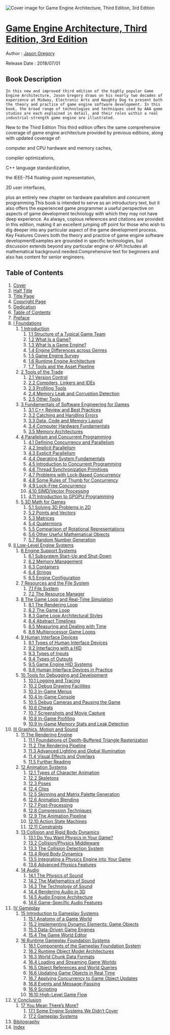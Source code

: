 ![Cover image for Game Engine Architecture, Third Edition, 3rd Edition](https://imgdetail.ebookreading.net/cover/cover/20200920/EB9781351974271.jpg)

[Game Engine Architecture, Third Edition, 3rd Edition](https://ebookreading.net/view/book/Game+Engine+Architecture%2C+Third+Edition%2C+3rd+Edition-EB9781351974271_1.html "Game Engine Architecture, Third Edition, 3rd Edition")
====================================================================================================================

Author : [Jason Gregory](https://ebookreading.net/search/author/Jason+Gregory)

Release Date : 2018/07/01

Book Description
-----------------


    
    In this new and improved third edition of the highly popular Game Engine Architecture, Jason Gregory draws on his nearly two decades of experience at Midway, Electronic Arts and Naughty Dog to present both the theory and practice of game engine software development. In this book, the broad range of technologies and techniques used by AAA game studios are each explained in detail, and their roles within a real industrial-strength game engine are illustrated.

New to the Third Edition 
This third edition offers the same comprehensive coverage of game engine architecture provided by previous editions, along with updated coverage of:


computer and CPU hardware and memory caches,

compiler optimizations,

C++ language standardization,

the IEEE-754 floating-point representation,

2D user interfaces,

plus an entirely new chapter on hardware parallelism and concurrent programming.This book is intended to serve as an introductory text, but it also offers the experienced game programmer a useful perspective on aspects of game development technology with which they may not have deep experience. As always, copious references and citations are provided in this edition, making it an excellent jumping off point for those who wish to dig deeper into any particular aspect of the game development process.
&nbsp;
Key Features
Covers both the theory and practice of game engine software developmentExamples are grounded in specific technologies, but discussion extends beyond any particular engine or API.Includes all mathematical background needed.Comprehensive text for beginners and also has content for senior engineers.
  

Table of Contents
-----------------

1. [Cover](https://ebookreading.net/view/book/Game+Engine+Architecture%2C+Third+Edition%2C+3rd+Edition-EB9781351974271_1.html)
1. [Half Title](https://ebookreading.net/view/book/Game+Engine+Architecture%2C+Third+Edition%2C+3rd+Edition-EB9781351974271_2.html#half)
1. [Title Page](https://ebookreading.net/view/book/Game+Engine+Architecture%2C+Third+Edition%2C+3rd+Edition-EB9781351974271_3.html#title)
1. [Copyright Page](https://ebookreading.net/view/book/Game+Engine+Architecture%2C+Third+Edition%2C+3rd+Edition-EB9781351974271_4.html#copy)
1. [Dedication](https://ebookreading.net/view/book/Game+Engine+Architecture%2C+Third+Edition%2C+3rd+Edition-EB9781351974271_5.html#dedication)
1. [Table of Contents](https://ebookreading.net/view/book/Game+Engine+Architecture%2C+Third+Edition%2C+3rd+Edition-EB9781351974271_6.html#toc)
1. [Preface](https://ebookreading.net/view/book/Game+Engine+Architecture%2C+Third+Edition%2C+3rd+Edition-EB9781351974271_7.html#preface)
1. [I Foundations](https://ebookreading.net/view/book/Game+Engine+Architecture%2C+Third+Edition%2C+3rd+Edition-EB9781351974271_8.html#part1)
    1. [1 Introduction](https://ebookreading.net/view/book/Game+Engine+Architecture%2C+Third+Edition%2C+3rd+Edition-EB9781351974271_9.html#chapter1)
        1. [1.1 Structure of a Typical Game Team](https://ebookreading.net/view/book/Game+Engine+Architecture%2C+Third+Edition%2C+3rd+Edition-EB9781351974271_9.html#sec1_1)
        1. [1.2 What Is a Game?](https://ebookreading.net/view/book/Game+Engine+Architecture%2C+Third+Edition%2C+3rd+Edition-EB9781351974271_9.html#sec1_2)
        1. [1.3 What Is a Game Engine?](https://ebookreading.net/view/book/Game+Engine+Architecture%2C+Third+Edition%2C+3rd+Edition-EB9781351974271_9.html#sec1_3)
        1. [1.4 Engine Differences across Genres](https://ebookreading.net/view/book/Game+Engine+Architecture%2C+Third+Edition%2C+3rd+Edition-EB9781351974271_9.html#sec1_4)
        1. [1.5 Game Engine Survey](https://ebookreading.net/view/book/Game+Engine+Architecture%2C+Third+Edition%2C+3rd+Edition-EB9781351974271_9.html#sec1_5)
        1. [1.6 Runtime Engine Architecture](https://ebookreading.net/view/book/Game+Engine+Architecture%2C+Third+Edition%2C+3rd+Edition-EB9781351974271_9.html#sec1_6)
        1. [1.7 Tools and the Asset Pipeline](https://ebookreading.net/view/book/Game+Engine+Architecture%2C+Third+Edition%2C+3rd+Edition-EB9781351974271_9.html#sec1_7)
    1. [2 Tools of the Trade](https://ebookreading.net/view/book/Game+Engine+Architecture%2C+Third+Edition%2C+3rd+Edition-EB9781351974271_10.html#chapter2)
        1. [2.1 Version Control](https://ebookreading.net/view/book/Game+Engine+Architecture%2C+Third+Edition%2C+3rd+Edition-EB9781351974271_10.html#sec2_1)
        1. [2.2 Compilers, Linkers and IDEs](https://ebookreading.net/view/book/Game+Engine+Architecture%2C+Third+Edition%2C+3rd+Edition-EB9781351974271_10.html#sec2_2)
        1. [2.3 Profiling Tools](https://ebookreading.net/view/book/Game+Engine+Architecture%2C+Third+Edition%2C+3rd+Edition-EB9781351974271_10.html#sec2_3)
        1. [2.4 Memory Leak and Corruption Detection](https://ebookreading.net/view/book/Game+Engine+Architecture%2C+Third+Edition%2C+3rd+Edition-EB9781351974271_10.html#sec2_4)
        1. [2.5 Other Tools](https://ebookreading.net/view/book/Game+Engine+Architecture%2C+Third+Edition%2C+3rd+Edition-EB9781351974271_10.html#sec2_5)
    1. [3 Fundamentals of Software Engineering for Games](https://ebookreading.net/view/book/Game+Engine+Architecture%2C+Third+Edition%2C+3rd+Edition-EB9781351974271_11.html#chapter3)
        1. [3.1 C++ Review and Best Practices](https://ebookreading.net/view/book/Game+Engine+Architecture%2C+Third+Edition%2C+3rd+Edition-EB9781351974271_11.html#sec3_1)
        1. [3.2 Catching and Handling Errors](https://ebookreading.net/view/book/Game+Engine+Architecture%2C+Third+Edition%2C+3rd+Edition-EB9781351974271_11.html#sec3_2)
        1. [3.3 Data, Code and Memory Layout](https://ebookreading.net/view/book/Game+Engine+Architecture%2C+Third+Edition%2C+3rd+Edition-EB9781351974271_11.html#sec3_3)
        1. [3.4 Computer Hardware Fundamentals](https://ebookreading.net/view/book/Game+Engine+Architecture%2C+Third+Edition%2C+3rd+Edition-EB9781351974271_11.html#sec3_4)
        1. [3.5 Memory Architectures](https://ebookreading.net/view/book/Game+Engine+Architecture%2C+Third+Edition%2C+3rd+Edition-EB9781351974271_11.html#sec3_5)
    1. [4 Parallelism and Concurrent Programming](https://ebookreading.net/view/book/Game+Engine+Architecture%2C+Third+Edition%2C+3rd+Edition-EB9781351974271_12.html#chapter4)
        1. [4.1 Defining Concurrency and Parallelism](https://ebookreading.net/view/book/Game+Engine+Architecture%2C+Third+Edition%2C+3rd+Edition-EB9781351974271_12.html#sec4_1)
        1. [4.2 Implicit Parallelism](https://ebookreading.net/view/book/Game+Engine+Architecture%2C+Third+Edition%2C+3rd+Edition-EB9781351974271_12.html#sec4_2)
        1. [4.3 Explicit Parallelism](https://ebookreading.net/view/book/Game+Engine+Architecture%2C+Third+Edition%2C+3rd+Edition-EB9781351974271_12.html#sec4_3)
        1. [4.4 Operating System Fundamentals](https://ebookreading.net/view/book/Game+Engine+Architecture%2C+Third+Edition%2C+3rd+Edition-EB9781351974271_12.html#sec4_4)
        1. [4.5 Introduction to Concurrent Programming](https://ebookreading.net/view/book/Game+Engine+Architecture%2C+Third+Edition%2C+3rd+Edition-EB9781351974271_12.html#sec4_5)
        1. [4.6 Thread Synchronization Primitives](https://ebookreading.net/view/book/Game+Engine+Architecture%2C+Third+Edition%2C+3rd+Edition-EB9781351974271_12.html#sec4_6)
        1. [4.7 Problems with Lock-Based Concurrency](https://ebookreading.net/view/book/Game+Engine+Architecture%2C+Third+Edition%2C+3rd+Edition-EB9781351974271_12.html#sec4_7)
        1. [4.8 Some Rules of Thumb for Concurrency](https://ebookreading.net/view/book/Game+Engine+Architecture%2C+Third+Edition%2C+3rd+Edition-EB9781351974271_12.html#sec4_8)
        1. [4.9 Lock-Free Concurrency](https://ebookreading.net/view/book/Game+Engine+Architecture%2C+Third+Edition%2C+3rd+Edition-EB9781351974271_12.html#sec4_9)
        1. [4.10 SIMD/Vector Processing](https://ebookreading.net/view/book/Game+Engine+Architecture%2C+Third+Edition%2C+3rd+Edition-EB9781351974271_12.html#sec4_10)
        1. [4.11 Introduction to GPGPU Programming](https://ebookreading.net/view/book/Game+Engine+Architecture%2C+Third+Edition%2C+3rd+Edition-EB9781351974271_12.html#sec4_11)
    1. [5 3D Math for Games](https://ebookreading.net/view/book/Game+Engine+Architecture%2C+Third+Edition%2C+3rd+Edition-EB9781351974271_13.html#chapter5)
        1. [5.1 Solving 3D Problems in 2D](https://ebookreading.net/view/book/Game+Engine+Architecture%2C+Third+Edition%2C+3rd+Edition-EB9781351974271_13.html#sec5_1)
        1. [5.2 Points and Vectors](https://ebookreading.net/view/book/Game+Engine+Architecture%2C+Third+Edition%2C+3rd+Edition-EB9781351974271_13.html#sec5_2)
        1. [5.3 Matrices](https://ebookreading.net/view/book/Game+Engine+Architecture%2C+Third+Edition%2C+3rd+Edition-EB9781351974271_13.html#sec5_3)
        1. [5.4 Quaternions](https://ebookreading.net/view/book/Game+Engine+Architecture%2C+Third+Edition%2C+3rd+Edition-EB9781351974271_13.html#sec5_4)
        1. [5.5 Comparison of Rotational Representations](https://ebookreading.net/view/book/Game+Engine+Architecture%2C+Third+Edition%2C+3rd+Edition-EB9781351974271_13.html#sec5_5)
        1. [5.6 Other Useful Mathematical Objects](https://ebookreading.net/view/book/Game+Engine+Architecture%2C+Third+Edition%2C+3rd+Edition-EB9781351974271_13.html#sec5_6)
        1. [5.7 Random Number Generation](https://ebookreading.net/view/book/Game+Engine+Architecture%2C+Third+Edition%2C+3rd+Edition-EB9781351974271_13.html#sec5_7)
1. [II Low-Level Engine Systems](https://ebookreading.net/view/book/Game+Engine+Architecture%2C+Third+Edition%2C+3rd+Edition-EB9781351974271_14.html#part2)
    1. [6 Engine Support Systems](https://ebookreading.net/view/book/Game+Engine+Architecture%2C+Third+Edition%2C+3rd+Edition-EB9781351974271_15.html#chapter6)
        1. [6.1 Subsystem Start-Up and Shut-Down](https://ebookreading.net/view/book/Game+Engine+Architecture%2C+Third+Edition%2C+3rd+Edition-EB9781351974271_15.html#sec6_1)
        1. [6.2 Memory Management](https://ebookreading.net/view/book/Game+Engine+Architecture%2C+Third+Edition%2C+3rd+Edition-EB9781351974271_15.html#sec6_2)
        1. [6.3 Containers](https://ebookreading.net/view/book/Game+Engine+Architecture%2C+Third+Edition%2C+3rd+Edition-EB9781351974271_15.html#sec6_3)
        1. [6.4 Strings](https://ebookreading.net/view/book/Game+Engine+Architecture%2C+Third+Edition%2C+3rd+Edition-EB9781351974271_15.html#sec6_4)
        1. [6.5 Engine Configuration](https://ebookreading.net/view/book/Game+Engine+Architecture%2C+Third+Edition%2C+3rd+Edition-EB9781351974271_15.html#sec6_5)
    1. [7 Resources and the File System](https://ebookreading.net/view/book/Game+Engine+Architecture%2C+Third+Edition%2C+3rd+Edition-EB9781351974271_16.html#chapter7)
        1. [7.1 File System](https://ebookreading.net/view/book/Game+Engine+Architecture%2C+Third+Edition%2C+3rd+Edition-EB9781351974271_16.html#sec7_1)
        1. [7.2 The Resource Manager](https://ebookreading.net/view/book/Game+Engine+Architecture%2C+Third+Edition%2C+3rd+Edition-EB9781351974271_16.html#sec7_2)
    1. [8 The Game Loop and Real-Time Simulation](https://ebookreading.net/view/book/Game+Engine+Architecture%2C+Third+Edition%2C+3rd+Edition-EB9781351974271_17.html#chapter8)
        1. [8.1 The Rendering Loop](https://ebookreading.net/view/book/Game+Engine+Architecture%2C+Third+Edition%2C+3rd+Edition-EB9781351974271_17.html#sec8_1)
        1. [8.2 The Game Loop](https://ebookreading.net/view/book/Game+Engine+Architecture%2C+Third+Edition%2C+3rd+Edition-EB9781351974271_17.html#sec8_2)
        1. [8.3 Game Loop Architectural Styles](https://ebookreading.net/view/book/Game+Engine+Architecture%2C+Third+Edition%2C+3rd+Edition-EB9781351974271_17.html#sec8_3)
        1. [8.4 Abstract Timelines](https://ebookreading.net/view/book/Game+Engine+Architecture%2C+Third+Edition%2C+3rd+Edition-EB9781351974271_17.html#sec8_4)
        1. [8.5 Measuring and Dealing with Time](https://ebookreading.net/view/book/Game+Engine+Architecture%2C+Third+Edition%2C+3rd+Edition-EB9781351974271_17.html#sec8_5)
        1. [8.6 Multiprocessor Game Loops](https://ebookreading.net/view/book/Game+Engine+Architecture%2C+Third+Edition%2C+3rd+Edition-EB9781351974271_17.html#sec8_6)
    1. [9 Human Interface Devices](https://ebookreading.net/view/book/Game+Engine+Architecture%2C+Third+Edition%2C+3rd+Edition-EB9781351974271_18.html#chapter9)
        1. [9.1 Types of Human Interface Devices](https://ebookreading.net/view/book/Game+Engine+Architecture%2C+Third+Edition%2C+3rd+Edition-EB9781351974271_18.html#sec9_1)
        1. [9.2 Interfacing with a HID](https://ebookreading.net/view/book/Game+Engine+Architecture%2C+Third+Edition%2C+3rd+Edition-EB9781351974271_18.html#sec9_2)
        1. [9.3 Types of Inputs](https://ebookreading.net/view/book/Game+Engine+Architecture%2C+Third+Edition%2C+3rd+Edition-EB9781351974271_18.html#sec9_3)
        1. [9.4 Types of Outputs](https://ebookreading.net/view/book/Game+Engine+Architecture%2C+Third+Edition%2C+3rd+Edition-EB9781351974271_18.html#sec9_4)
        1. [9.5 Game Engine HID Systems](https://ebookreading.net/view/book/Game+Engine+Architecture%2C+Third+Edition%2C+3rd+Edition-EB9781351974271_18.html#sec9_5)
        1. [9.6 Human Interface Devices in Practice](https://ebookreading.net/view/book/Game+Engine+Architecture%2C+Third+Edition%2C+3rd+Edition-EB9781351974271_18.html#sec9_6)
    1. [10 Tools for Debugging and Development](https://ebookreading.net/view/book/Game+Engine+Architecture%2C+Third+Edition%2C+3rd+Edition-EB9781351974271_19.html#chapter10)
        1. [10.1 Logging and Tracing](https://ebookreading.net/view/book/Game+Engine+Architecture%2C+Third+Edition%2C+3rd+Edition-EB9781351974271_19.html#sec10_1)
        1. [10.2 Debug Drawing Facilities](https://ebookreading.net/view/book/Game+Engine+Architecture%2C+Third+Edition%2C+3rd+Edition-EB9781351974271_19.html#sec10_2)
        1. [10.3 In-Game Menus](https://ebookreading.net/view/book/Game+Engine+Architecture%2C+Third+Edition%2C+3rd+Edition-EB9781351974271_19.html#sec10_3)
        1. [10.4 In-Game Console](https://ebookreading.net/view/book/Game+Engine+Architecture%2C+Third+Edition%2C+3rd+Edition-EB9781351974271_19.html#sec10_4)
        1. [10.5 Debug Cameras and Pausing the Game](https://ebookreading.net/view/book/Game+Engine+Architecture%2C+Third+Edition%2C+3rd+Edition-EB9781351974271_19.html#sec10_5)
        1. [10.6 Cheats](https://ebookreading.net/view/book/Game+Engine+Architecture%2C+Third+Edition%2C+3rd+Edition-EB9781351974271_19.html#sec10_6)
        1. [10.7 Screenshots and Movie Capture](https://ebookreading.net/view/book/Game+Engine+Architecture%2C+Third+Edition%2C+3rd+Edition-EB9781351974271_19.html#sec10_7)
        1. [10.8 In-Game Profiling](https://ebookreading.net/view/book/Game+Engine+Architecture%2C+Third+Edition%2C+3rd+Edition-EB9781351974271_19.html#sec10_8)
        1. [10.9 In-Game Memory Stats and Leak Detection](https://ebookreading.net/view/book/Game+Engine+Architecture%2C+Third+Edition%2C+3rd+Edition-EB9781351974271_19.html#sec10_9)
1. [III Graphics, Motion and Sound](https://ebookreading.net/view/book/Game+Engine+Architecture%2C+Third+Edition%2C+3rd+Edition-EB9781351974271_20.html#part3)
    1. [11 The Rendering Engine](https://ebookreading.net/view/book/Game+Engine+Architecture%2C+Third+Edition%2C+3rd+Edition-EB9781351974271_21.html#chapter11)
        1. [11.1 Foundations of Depth-Buffered Triangle Rasterization](https://ebookreading.net/view/book/Game+Engine+Architecture%2C+Third+Edition%2C+3rd+Edition-EB9781351974271_21.html#sec11_1)
        1. [11.2 The Rendering Pipeline](https://ebookreading.net/view/book/Game+Engine+Architecture%2C+Third+Edition%2C+3rd+Edition-EB9781351974271_21.html#sec11_2)
        1. [11.3 Advanced Lighting and Global Illumination](https://ebookreading.net/view/book/Game+Engine+Architecture%2C+Third+Edition%2C+3rd+Edition-EB9781351974271_21.html#sec11_3)
        1. [11.4 Visual Effects and Overlays](https://ebookreading.net/view/book/Game+Engine+Architecture%2C+Third+Edition%2C+3rd+Edition-EB9781351974271_21.html#sec11_4)
        1. [11.5 Further Reading](https://ebookreading.net/view/book/Game+Engine+Architecture%2C+Third+Edition%2C+3rd+Edition-EB9781351974271_21.html#sec11_5)
    1. [12 Animation Systems](https://ebookreading.net/view/book/Game+Engine+Architecture%2C+Third+Edition%2C+3rd+Edition-EB9781351974271_22.html#chapter12)
        1. [12.1 Types of Character Animation](https://ebookreading.net/view/book/Game+Engine+Architecture%2C+Third+Edition%2C+3rd+Edition-EB9781351974271_22.html#sec12_1)
        1. [12.2 Skeletons](https://ebookreading.net/view/book/Game+Engine+Architecture%2C+Third+Edition%2C+3rd+Edition-EB9781351974271_22.html#sec12_2)
        1. [12.3 Poses](https://ebookreading.net/view/book/Game+Engine+Architecture%2C+Third+Edition%2C+3rd+Edition-EB9781351974271_22.html#sec12_3)
        1. [12.4 Clips](https://ebookreading.net/view/book/Game+Engine+Architecture%2C+Third+Edition%2C+3rd+Edition-EB9781351974271_22.html#sec12_4)
        1. [12.5 Skinning and Matrix Palette Generation](https://ebookreading.net/view/book/Game+Engine+Architecture%2C+Third+Edition%2C+3rd+Edition-EB9781351974271_22.html#sec12_5)
        1. [12.6 Animation Blending](https://ebookreading.net/view/book/Game+Engine+Architecture%2C+Third+Edition%2C+3rd+Edition-EB9781351974271_22.html#sec12_6)
        1. [12.7 Post-Processing](https://ebookreading.net/view/book/Game+Engine+Architecture%2C+Third+Edition%2C+3rd+Edition-EB9781351974271_22.html#sec12_7)
        1. [12.8 Compression Techniques](https://ebookreading.net/view/book/Game+Engine+Architecture%2C+Third+Edition%2C+3rd+Edition-EB9781351974271_22.html#sec12_8)
        1. [12.9 The Animation Pipeline](https://ebookreading.net/view/book/Game+Engine+Architecture%2C+Third+Edition%2C+3rd+Edition-EB9781351974271_22.html#sec12_9)
        1. [12.10 Action State Machines](https://ebookreading.net/view/book/Game+Engine+Architecture%2C+Third+Edition%2C+3rd+Edition-EB9781351974271_22.html#sec12_10)
        1. [12.11 Constraints](https://ebookreading.net/view/book/Game+Engine+Architecture%2C+Third+Edition%2C+3rd+Edition-EB9781351974271_22.html#sec12_11)
    1. [13 Collision and Rigid Body Dynamics](https://ebookreading.net/view/book/Game+Engine+Architecture%2C+Third+Edition%2C+3rd+Edition-EB9781351974271_23.html#chapter13)
        1. [13.1 Do You Want Physics in Your Game?](https://ebookreading.net/view/book/Game+Engine+Architecture%2C+Third+Edition%2C+3rd+Edition-EB9781351974271_23.html#sec13_1)
        1. [13.2 Collision/Physics Middleware](https://ebookreading.net/view/book/Game+Engine+Architecture%2C+Third+Edition%2C+3rd+Edition-EB9781351974271_23.html#sec13_2)
        1. [13.3 The Collision Detection System](https://ebookreading.net/view/book/Game+Engine+Architecture%2C+Third+Edition%2C+3rd+Edition-EB9781351974271_23.html#sec13_3)
        1. [13.4 Rigid Body Dynamics](https://ebookreading.net/view/book/Game+Engine+Architecture%2C+Third+Edition%2C+3rd+Edition-EB9781351974271_23.html#sec13_4)
        1. [13.5 Integrating a Physics Engine into Your Game](https://ebookreading.net/view/book/Game+Engine+Architecture%2C+Third+Edition%2C+3rd+Edition-EB9781351974271_23.html#sec13_5)
        1. [13.6 Advanced Physics Features](https://ebookreading.net/view/book/Game+Engine+Architecture%2C+Third+Edition%2C+3rd+Edition-EB9781351974271_23.html#sec13_6)
    1. [14 Audio](https://ebookreading.net/view/book/Game+Engine+Architecture%2C+Third+Edition%2C+3rd+Edition-EB9781351974271_24.html#chapter14)
        1. [14.1 The Physics of Sound](https://ebookreading.net/view/book/Game+Engine+Architecture%2C+Third+Edition%2C+3rd+Edition-EB9781351974271_24.html#sec14_1)
        1. [14.2 The Mathematics of Sound](https://ebookreading.net/view/book/Game+Engine+Architecture%2C+Third+Edition%2C+3rd+Edition-EB9781351974271_24.html#sec14_2)
        1. [14.3 The Technology of Sound](https://ebookreading.net/view/book/Game+Engine+Architecture%2C+Third+Edition%2C+3rd+Edition-EB9781351974271_24.html#sec14_3)
        1. [14.4 Rendering Audio in 3D](https://ebookreading.net/view/book/Game+Engine+Architecture%2C+Third+Edition%2C+3rd+Edition-EB9781351974271_24.html#sec14_4)
        1. [14.5 Audio Engine Architecture](https://ebookreading.net/view/book/Game+Engine+Architecture%2C+Third+Edition%2C+3rd+Edition-EB9781351974271_24.html#sec14_5)
        1. [14.6 Game-Specific Audio Features](https://ebookreading.net/view/book/Game+Engine+Architecture%2C+Third+Edition%2C+3rd+Edition-EB9781351974271_24.html#sec14_6)
1. [IV Gameplay](https://ebookreading.net/view/book/Game+Engine+Architecture%2C+Third+Edition%2C+3rd+Edition-EB9781351974271_25.html#part4)
    1. [15 Introduction to Gameplay Systems](https://ebookreading.net/view/book/Game+Engine+Architecture%2C+Third+Edition%2C+3rd+Edition-EB9781351974271_26.html#chapter15)
        1. [15.1 Anatomy of a Game World](https://ebookreading.net/view/book/Game+Engine+Architecture%2C+Third+Edition%2C+3rd+Edition-EB9781351974271_26.html#sec15_1)
        1. [15.2 Implementing Dynamic Elements: Game Objects](https://ebookreading.net/view/book/Game+Engine+Architecture%2C+Third+Edition%2C+3rd+Edition-EB9781351974271_26.html#sec15_2)
        1. [15.3 Data-Driven Game Engines](https://ebookreading.net/view/book/Game+Engine+Architecture%2C+Third+Edition%2C+3rd+Edition-EB9781351974271_26.html#sec15_3)
        1. [15.4 The Game World Editor](https://ebookreading.net/view/book/Game+Engine+Architecture%2C+Third+Edition%2C+3rd+Edition-EB9781351974271_26.html#sec15_4)
    1. [16 Runtime Gameplay Foundation Systems](https://ebookreading.net/view/book/Game+Engine+Architecture%2C+Third+Edition%2C+3rd+Edition-EB9781351974271_27.html#chapter16)
        1. [16.1 Components of the Gameplay Foundation System](https://ebookreading.net/view/book/Game+Engine+Architecture%2C+Third+Edition%2C+3rd+Edition-EB9781351974271_27.html#sec16_1)
        1. [16.2 Runtime Object Model Architectures](https://ebookreading.net/view/book/Game+Engine+Architecture%2C+Third+Edition%2C+3rd+Edition-EB9781351974271_27.html#sec16_2)
        1. [16.3 World Chunk Data Formats](https://ebookreading.net/view/book/Game+Engine+Architecture%2C+Third+Edition%2C+3rd+Edition-EB9781351974271_27.html#sec16_3)
        1. [16.4 Loading and Streaming Game Worlds](https://ebookreading.net/view/book/Game+Engine+Architecture%2C+Third+Edition%2C+3rd+Edition-EB9781351974271_27.html#sec16_4)
        1. [16.5 Object References and World Queries](https://ebookreading.net/view/book/Game+Engine+Architecture%2C+Third+Edition%2C+3rd+Edition-EB9781351974271_27.html#sec16_5)
        1. [16.6 Updating Game Objects in Real Time](https://ebookreading.net/view/book/Game+Engine+Architecture%2C+Third+Edition%2C+3rd+Edition-EB9781351974271_27.html#sec16_6)
        1. [16.7 Applying Concurrency to Game Object Updates](https://ebookreading.net/view/book/Game+Engine+Architecture%2C+Third+Edition%2C+3rd+Edition-EB9781351974271_27.html#sec16_7)
        1. [16.8 Events and Message-Passing](https://ebookreading.net/view/book/Game+Engine+Architecture%2C+Third+Edition%2C+3rd+Edition-EB9781351974271_27.html#sec16_8)
        1. [16.9 Scripting](https://ebookreading.net/view/book/Game+Engine+Architecture%2C+Third+Edition%2C+3rd+Edition-EB9781351974271_27.html#sec16_9)
        1. [16.10 High-Level Game Flow](https://ebookreading.net/view/book/Game+Engine+Architecture%2C+Third+Edition%2C+3rd+Edition-EB9781351974271_27.html#sec16_10)
1. [V Conclusion](https://ebookreading.net/view/book/Game+Engine+Architecture%2C+Third+Edition%2C+3rd+Edition-EB9781351974271_28.html#part5)
    1. [17 You Mean There’s More?](https://ebookreading.net/view/book/Game+Engine+Architecture%2C+Third+Edition%2C+3rd+Edition-EB9781351974271_29.html#chapter17)
        1. [17.1 Some Engine Systems We Didn’t Cover](https://ebookreading.net/view/book/Game+Engine+Architecture%2C+Third+Edition%2C+3rd+Edition-EB9781351974271_29.html#sec17_1)
        1. [17.2 Gameplay Systems](https://ebookreading.net/view/book/Game+Engine+Architecture%2C+Third+Edition%2C+3rd+Edition-EB9781351974271_29.html#sec17_2)
1. [Bibliography](https://ebookreading.net/view/book/Game+Engine+Architecture%2C+Third+Edition%2C+3rd+Edition-EB9781351974271_30.html#bibliography)
1. [Index](https://ebookreading.net/view/book/Game+Engine+Architecture%2C+Third+Edition%2C+3rd+Edition-EB9781351974271_31.html#index)
